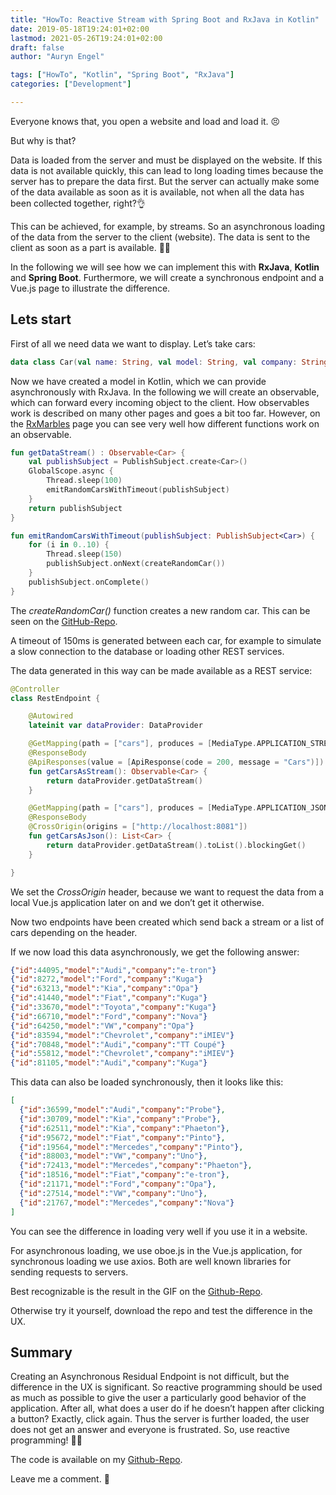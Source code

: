 ```yaml
---
title: "HowTo: Reactive Stream with Spring Boot and RxJava in Kotlin"
date: 2019-05-18T19:24:01+02:00
lastmod: 2021-05-26T19:24:01+02:00
draft: false
author: "Auryn Engel"

tags: ["HowTo", "Kotlin", "Spring Boot", "RxJava"]
categories: ["Development"]

---
```


Everyone knows that, you open a website and load and load it. 😣

But why is that?

<!--more-->
Data is loaded from the server and must be displayed on the website. If this data is not available quickly, this can lead to long loading times because the server has to prepare the data first. But the server can actually make some of the data available as soon as it is available, not when all the data has been collected together, right?👌

This can be achieved, for example, by streams. So an asynchronous loading of the data from the server to the client (website). The data is sent to the client as soon as a part is available. 👨‍💻

In the following we will see how we can implement this with **RxJava**, **Kotlin** and **Spring Boot**. Furthermore, we will create a synchronous endpoint and a Vue.js page to illustrate the difference.

## Lets start

First of all we need data we want to display. Let’s take cars:

```kotlin
data class Car(val name: String, val model: String, val company: String)
```

Now we have created a model in Kotlin, which we can provide asynchronously with RxJava. In the following we will create an observable, which can forward every incoming object to the client. How observables work is described on many other pages and goes a bit too far. However, on the [RxMarbles](https://rxmarbles.com/) page you can see very well how different functions work on an observable.

```kotlin
fun getDataStream() : Observable<Car> {
    val publishSubject = PublishSubject.create<Car>()
    GlobalScope.async {
        Thread.sleep(100)
        emitRandomCarsWithTimeout(publishSubject)
    }
    return publishSubject
}

fun emitRandomCarsWithTimeout(publishSubject: PublishSubject<Car>) {
    for (i in 0..10) {
        Thread.sleep(150)
        publishSubject.onNext(createRandomCar())
    }
    publishSubject.onComplete()
}
```

The *createRandomCar()* function creates a new random car. This can be seen on the [GitHub-Repo](https://github.com/auryn31/spring-async-rest-example).

A timeout of 150ms is generated between each car, for example to simulate a slow connection to the database or loading other REST services.

The data generated in this way can be made available as a REST service:

```kotlin
@Controller
class RestEndpoint {

    @Autowired
    lateinit var dataProvider: DataProvider

    @GetMapping(path = ["cars"], produces = [MediaType.APPLICATION_STREAM_JSON_VALUE])
    @ResponseBody
    @ApiResponses(value = [ApiResponse(code = 200, message = "Cars")])
    fun getCarsAsStream(): Observable<Car> {
        return dataProvider.getDataStream()
    }

    @GetMapping(path = ["cars"], produces = [MediaType.APPLICATION_JSON_VALUE])
    @ResponseBody
    @CrossOrigin(origins = ["http://localhost:8081"])
    fun getCarsAsJson(): List<Car> {
        return dataProvider.getDataStream().toList().blockingGet()
    }

}
```

We set the *CrossOrigin* header, because we want to request the data from a local Vue.js application later on and we don’t get it otherwise.

Now two endpoints have been created which send back a stream or a list of cars depending on the header.

If we now load this data asynchronously, we get the following answer:

```json
{"id":44095,"model":"Audi","company":"e-tron"}
{"id":8272,"model":"Ford","company":"Kuga"}
{"id":63213,"model":"Kia","company":"Opa"}
{"id":41440,"model":"Fiat","company":"Kuga"}
{"id":33670,"model":"Toyota","company":"Kuga"}
{"id":66710,"model":"Ford","company":"Nova"}
{"id":64250,"model":"VW","company":"Opa"}
{"id":83594,"model":"Chevrolet","company":"iMIEV"}
{"id":70848,"model":"Audi","company":"TT Coupé"}
{"id":55812,"model":"Chevrolet","company":"iMIEV"}
{"id":81105,"model":"Audi","company":"Kuga"}
```

This data can also be loaded synchronously, then it looks like this:

```json
[
  {"id":36599,"model":"Audi","company":"Probe"},
  {"id":30709,"model":"Kia","company":"Probe"},
  {"id":62511,"model":"Kia","company":"Phaeton"},
  {"id":95672,"model":"Fiat","company":"Pinto"},
  {"id":19564,"model":"Mercedes","company":"Pinto"},
  {"id":88003,"model":"VW","company":"Uno"},
  {"id":72413,"model":"Mercedes","company":"Phaeton"},
  {"id":18516,"model":"Fiat","company":"e-tron"},
  {"id":21171,"model":"Ford","company":"Opa"},
  {"id":27514,"model":"VW","company":"Uno"},
  {"id":21767,"model":"Mercedes","company":"Nova"}
]
```

You can see the difference in loading very well if you use it in a website.

For asynchronous loading, we use oboe.js in the Vue.js application, for synchronous loading we use axios. Both are well known libraries for sending requests to servers.

Best recognizable is the result in the GIF on the [Github-Repo](https://github.com/auryn31/spring-async-rest-example).

Otherwise try it yourself, download the repo and test the difference in the UX.

## Summary

Creating an Asynchronous Residual Endpoint is not difficult, but the difference in the UX is significant. So reactive programming should be used as much as possible to give the user a particularly good behavior of the application. After all, what does a user do if he doesn’t happen after clicking a button? Exactly, click again. Thus the server is further loaded, the user does not get an answer and everyone is frustrated. So, use reactive programming! 👨‍💻

The code is available on my [Github-Repo](https://github.com/auryn31/spring-async-rest-example).

Leave me a comment. 👏